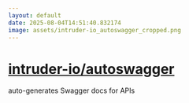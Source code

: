 ```yaml
---
layout: default
date: 2025-08-04T14:51:40.832174
image: assets/intruder-io_autoswagger_cropped.png
---
```


# [intruder-io/autoswagger](https://github.com/intruder-io/autoswagger)

auto-generates Swagger docs for APIs

